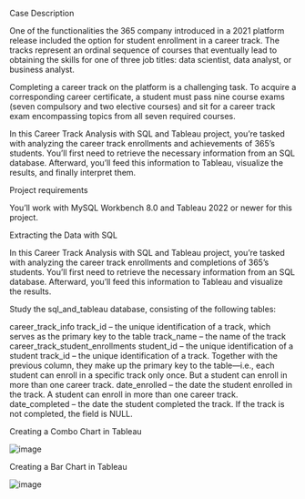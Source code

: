 Case Description

One of the functionalities the 365 company introduced in a 2021 platform release included the option for student enrollment in a career track. The tracks represent an ordinal sequence of courses that eventually lead to obtaining the skills for one of three job titles: data scientist, data analyst, or business analyst.

Completing a career track on the platform is a challenging task. To acquire a corresponding career certificate, a student must pass nine course exams (seven compulsory and two elective courses) and sit for a career track exam encompassing topics from all seven required courses.

In this Career Track Analysis with SQL and Tableau project, you’re tasked with analyzing the career track enrollments and achievements of 365’s students. You’ll first need to retrieve the necessary information from an SQL database. Afterward, you’ll feed this information to Tableau, visualize the results, and finally interpret them.

Project requirements

You’ll work with MySQL Workbench 8.0 and Tableau 2022 or newer for this project.

Extracting the Data with SQL

In this Career Track Analysis with SQL and Tableau project, you’re tasked with analyzing the career track enrollments and completions of 365’s students. You’ll first need to retrieve the necessary information from an SQL database. Afterward, you’ll feed this information to Tableau and visualize the results.

Study the sql_and_tableau database, consisting of the following tables:

career_track_info
track_id – the unique identification of a track, which serves as the primary key to the table
track_name – the name of the track
career_track_student_enrollments
student_id – the unique identification of a student
track_id – the unique identification of a track. Together with the previous column, they make up the primary key to the table—i.e., each student can enroll in a specific track only once. But a student can enroll in more than one career track.
date_enrolled – the date the student enrolled in the track. A student can enroll in more than one career track.
date_completed – the date the student completed the track. If the track is not completed, the field is NULL.

Creating a Combo Chart in Tableau


![image](https://github.com/Steffi-9/Career_Track_Analysis_with_SQL_and-_ableau-/assets/58806839/02e5d9c7-5316-4219-8eea-da971960d38c)

Creating a Bar Chart in Tableau


![image](https://github.com/Steffi-9/Career_Track_Analysis_with_SQL_and-_ableau-/assets/58806839/3891fbdd-ae9d-4a82-9e81-dc370ae84e73)





